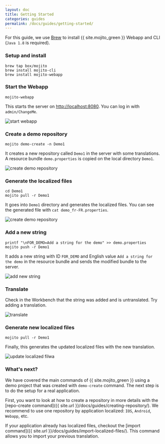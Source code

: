 ```yaml
---
layout: doc
title: Getting Started
categories: guides
permalink: /docs/guides/getting-started/
---
```


For this guide, we use [Brew](http://brew.sh/) to install {{ site.mojito_green }} Webapp and CLI (`Java 1.8` is required).

### Setup and install

    brew tap box/mojito
    brew install mojito-cli
    brew install mojito-webapp

### Start the Webapp

    mojito-webapp

This starts the server on [http://localhost:8080](http://localhost:8080).  You can log in with `admin/ChangeMe`.

![start webapp](./images/start-webapp.gif)

### Create a demo repository

    mojito demo-create -n Demo1

It creates a new repository called `Demo1` in the server with some translations.  A resource bundle `demo.properties` is copied on the local directory `Demo1`.

![create demo repository](./images/create-demo.gif)

### Generate the localized files

    cd Demo1
    mojito pull -r Demo1

It goes into `Demo1` directory and generates the localized files. You can see the generated file with `cat demo_fr-FR.properties`.

![create demo repository](./images/generate-localized.gif)

### Add a new string

    printf "\nFOR_DEMO=Add a string for the demo" >> demo.properties
    mojito push -r Demo1

It adds a new string with ID `FOR_DEMO` and English value `Add a string for the demo` in the resource bundle and sends the modified bundle to the server.

![add new string](./images/add-string.gif)

### Translate

Check in the Workbench that the string was added and is untranslated. Try adding a translation.

![translate](./images/translate.gif)

### Generate new localized files

    mojito pull -r Demo1

Finally, this generates the updated localized files with the new translation.  

![update localized filwa](./images/update-localized.gif)

### What's next?

We have covered the main commands of {{ site.mojito_green }} using a demo project that was created with `demo-create` command.
The next step is to do the setup for a real application.

First, you want to look at how to create a repository in more details with the [repo-create command]({{ site.url }}/docs/guides/creating-repository/).
We recommend to use one repository by application localized: `IOS`, `Android`, `Webapp`, etc.

If your application already has localized files, checkout the [import command]({{ site.url }}/docs/guides/import-localized-files/).
This command allows you to import your previous translation.
